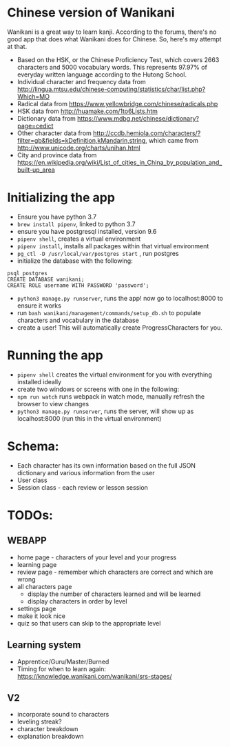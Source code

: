 Chinese version of Wanikani
==
Wanikani is a great way to learn kanji. According to the forums, there's no good app that does what Wanikani does for Chinese. So, here's my attempt at that.

- Based on the HSK, or the Chinese Proficiency Test, which covers 2663 characters and 5000 vocabulary words. This represents 97.97% of everyday written language according to the Hutong School.
- Individual character and frequency data from http://lingua.mtsu.edu/chinese-computing/statistics/char/list.php?Which=MO
- Radical data from https://www.yellowbridge.com/chinese/radicals.php
- HSK data from http://huamake.com/1to6Lists.htm
- Dictionary data from https://www.mdbg.net/chinese/dictionary?page=cedict
- Other character data from http://ccdb.hemiola.com/characters/?filter=gb&fields=kDefinition,kMandarin,string, which came from http://www.unicode.org/charts/unihan.html
- City and province data from https://en.wikipedia.org/wiki/List_of_cities_in_China_by_population_and_built-up_area

# Initializing the app
- Ensure you have python 3.7
- `brew install pipenv`, linked to python 3.7
- ensure you have postgresql installed, version 9.6
- `pipenv shell`, creates a virtual environment
- `pipenv install`, installs all packages within that virtual environment
- `pg_ctl -D /usr/local/var/postgres start` , run postgres
- initialize the database with the following:
```
psql postgres
CREATE DATABASE wanikani;
CREATE ROLE username WITH PASSWORD 'password';
```
- `python3 manage.py runserver`, runs the app! now go to localhost:8000 to ensure it works
- run `bash wanikani/management/commands/setup_db.sh` to populate characters and vocabulary in the database
- create a user! This will automatically create ProgressCharacters for you.

# Running the app
- `pipenv shell` creates the virtual environment for you with everything installed ideally
- create two windows or screens with one in the following:
- `npm run watch` runs webpack in watch mode, manually refresh the browser to view changes
- `python3 manage.py runserver`, runs the server, will show up as localhost:8000 (run this in the virtual environment)

# Schema:
- Each character has its own information based on the full JSON dictionary and various information from the user
- User class
- Session class - each review or lesson session

# TODOs:

## WEBAPP
- home page - characters of your level and your progress
- learning page
- review page - remember which characters are correct and which are wrong
- all characters page
  - display the number of characters learned and will be learned
  - display characters in order by level
- settings page
- make it look nice
- quiz so that users can skip to the appropriate level

## Learning system
- Apprentice/Guru/Master/Burned
- Timing for when to learn again: https://knowledge.wanikani.com/wanikani/srs-stages/

## V2
- incorporate sound to characters
- leveling streak?
- character breakdown
- explanation breakdown
